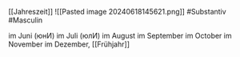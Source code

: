 [[Jahreszeit]]
![[Pasted image 20240618145621.png]]
#Substantiv #Masculin 


im Juni (юнИ)
im Juli (юлИ)
im August
im September
im October
im November
im Dezember, [[Frühjahr]]